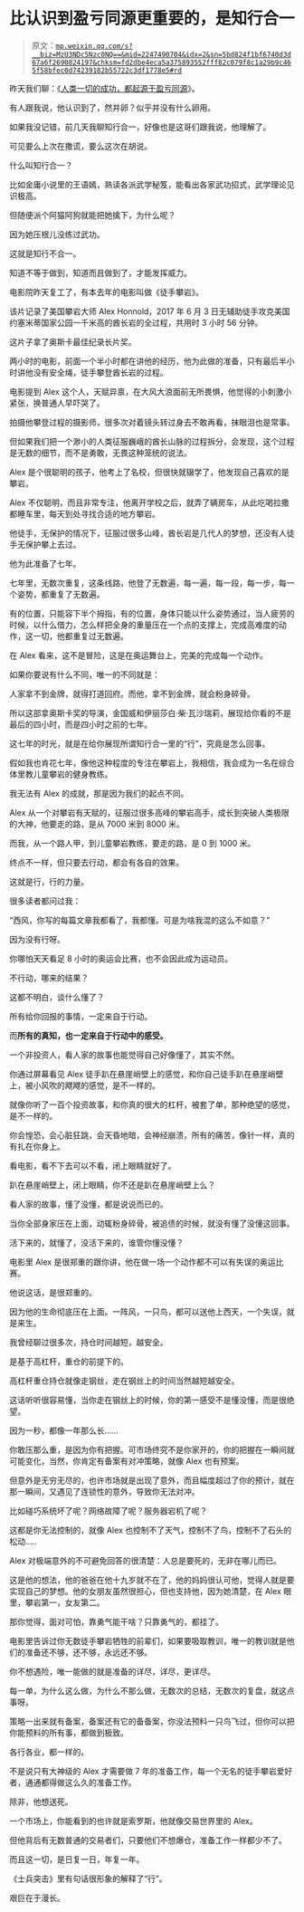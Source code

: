 # 比认识到盈亏同源更重要的，是知行合一

> 原文：[`mp.weixin.qq.com/s?__biz=MzU3NDc5Nzc0NQ==&mid=2247490704&idx=2&sn=5bd824f1bf6740d3d67a6f2690824197&chksm=fd2dbe4eca5a375893552fff82c079f8c1a29b9c465f58bfec0d74239182b55722c3df1778e5#rd`](http://mp.weixin.qq.com/s?__biz=MzU3NDc5Nzc0NQ==&mid=2247490704&idx=2&sn=5bd824f1bf6740d3d67a6f2690824197&chksm=fd2dbe4eca5a375893552fff82c079f8c1a29b9c465f58bfec0d74239182b55722c3df1778e5#rd)

昨天我们聊：《[人类一切的成功，都起源于盈亏同源](http://mp.weixin.qq.com/s?__biz=MzU3NDc5Nzc0NQ==&mid=2247490651&idx=2&sn=f519ddee7081e30f0e520a820085106a&chksm=fd2dbe85ca5a3793e7a69465b58abae64562cc1cfa8c0c9b446e5ab5cbc3c156ff94ebd16a95&scene=21#wechat_redirect)》。 

有人跟我说，他认识到了，然并卵？似乎并没有什么卵用。 

如果我没记错，前几天我聊知行合一，好像也是这哥们跟我说，他理解了。

可见要么上次在撒谎，要么这次在胡说。

什么叫知行合一？

比如金庸小说里的王语嫣，熟读各派武学秘笈，能看出各家武功招式，武学理论见识极高。 

但随便派个阿猫阿狗就能把她擒下，为什么呢？

因为她压根儿没练过武功。 

这就是知行不合一。

知道不等于做到，知道而且做到了，才能发挥威力。 

电影院昨天复工了，有本去年的电影叫做《徒手攀岩》。

该片记录了美国攀岩大师 Alex Honnold，2017 年 6 月 3 日无辅助徒手攻克美国约塞米蒂国家公园一千米高的酋长岩的全过程，共用时 3 小时 56 分钟。

这片子拿了奥斯卡最佳纪录长片奖。 

两小时的电影，前面一个半小时都在讲他的经历，他为此做的准备，只有最后半小时讲他没有安全绳，徒手攀登酋长岩的过程。

电影提到 Alex 这个人，天赋异禀，在大风大浪面前无所畏惧，他觉得的小刺激小紧张，换普通人早吓哭了。 

拍摄他攀登过程的摄影师，很多次对着镜头转过身去不敢再看，抹眼泪也是常事。 

但如果我们把一个渺小的人类征服巍峨的酋长山脉的过程拆分，会发现，这个过程是无数的细节，而不是勇敢，无畏这种笼统的说法。 

Alex 是个很聪明的孩子，他考上了名校，但很快就辍学了，他发现自己喜欢的是攀岩。

Alex 不仅聪明，而且非常专注，他离开学校之后，就弄了辆房车，从此吃喝拉撒都睡车里，每天到处寻找合适的地方攀岩。

他徒手，无保护的情况下，征服过很多山峰，酋长岩是几代人的梦想，还没有人徒手无保护攀上去过。 

他为此准备了七年。 

七年里，无数次重复，这条线路，他登了无数遍，每一遍，每一段，每一步，每一个姿势，都重复了无数遍。 

有的位置，只能容下半个拇指，有的位置，身体只能以什么姿势通过，当人疲劳的时候，以什么借力，怎么样把全身的重量压在一个点的支撑上，完成高难度的动作，这一切，他都重复过无数遍。 

在 Alex 看来，这不是冒险，这是在奥运舞台上，完美的完成每一个动作。

如果你要说有什么不同，唯一的不同就是：

人家拿不到金牌，就得打道回府。而他，拿不到金牌，就会粉身碎骨。

所以这部拿奥斯卡奖的导演，金国威和伊丽莎白·柴·瓦沙瑞莉，展现给你看的不是最后的四小时，而是四小时之前的七年。

这七年的时光，就是在给你展现所谓知行合一里的“行”，究竟是怎么回事。 

假如我也肯花七年，像他这种程度的专注在攀岩上，我相信，我会成为一名在综合体里教儿童攀岩的健身教练。 

我无法有 Alex 的成就，那是因为我们的起点不同。 

Alex 从一个对攀岩有天赋的，征服过很多高峰的攀岩高手，成长到突破人类极限的大神，他要走的路，是从 7000 米到 8000 米。

而我，从一个路人甲，到儿童攀岩教练，要走的路，是 0 到 1000 米。

终点不一样，但只要去行动，都会有各自的效果。

这就是行，行的力量。

很多读者都问过我： 

“西风，你写的每篇文章我都看了，我都懂。可是为啥我混的这么不如意？”

因为没有行呀。

你哪怕天天看足 8 小时的奥运会比赛，也不会因此成为运动员。

不行动，哪来的结果？

这都不明白，谈什么懂了？

所有给你回报的事情，一定来自于行动。 

而**所有的真知，也一定来自于行动中的感受。** 

一个非投资人，看人家的故事也能觉得自己好像懂了，其实不然。 

你通过屏幕看见 Alex 徒手趴在悬崖峭壁上的感觉，和你自己徒手趴在悬崖峭壁上，被小风吹的飕飕的感觉，是不一样的。

就像你听了一百个投资故事，和你真的很大的杠杆，被套了单，那种绝望的感觉，是不一样的。 

你会惶恐，会心脏狂跳，会天昏地暗，会神经崩溃，所有的痛苦，像针一样，真的有扎在你身上。 

看电影，看不下去可以不看，闭上眼睛就好了。 

趴在悬崖峭壁上，闭上眼睛，你不还是趴在悬崖峭壁上么？ 

看人家的故事，懂了没懂，都是说说而已的。 

当你全部身家压在上面，动辄粉身碎骨，被追债的时候，就没有懂了没懂这回事。

活下来的，就懂了，没活下来的，谁管你懂没懂？

电影里 Alex 是很郑重的跟你讲，他在做一场一个动作都不可以有失误的奥运比赛。

他说这话，是很郑重的。

因为他的生命彻底压在上面。一阵风，一只鸟，都可以送他上西天，一个失误，就是来生。

我曾经聊过很多次，持仓时间越短，越安全。 

是基于高杠杆，重仓的前提下的。

高杠杆重仓持仓就像走钢丝，走在钢丝上的时间当然越短越安全。

这话听听很容易懂，当你走在钢丝上的时候，你的第一感受不是懂没懂，而是很绝望。 

因为一秒，都像一年那么长......

你敢压那么重，是因为你有把握。可市场终究不是你家开的，你的把握在一瞬间就可能变化，当然，你肯定有备案有对冲策略，就像 Alex 也有预案。

但意外是无穷无尽的，也许市场就是出现了意外，而且幅度超过了你的预计，就在那一瞬间，又遇见了连锁性的意外，导致你无法对冲。

比如碰巧系统坏了呢？网络故障了呢？服务器宕机了呢？

这都是你无法控制的，就像 Alex 也控制不了天气，控制不了鸟，控制不了石头的松动.....

Alex 对极端意外的不可避免回答的很清楚：人总是要死的，无非在哪儿而已。

这是他的想法，他的爸爸在他十九岁就不在了，他的妈妈很认可他，觉得人就是要实现自己的梦想。他的女朋友虽然很担心，但也支持他，因为她清楚，在 Alex 眼里，攀岩第一，女友第二。

那你觉得，面对可怕，靠勇气能干啥？只靠勇气的，都挂了。

电影里告诉过你无数徒手攀岩牺牲的前辈们，如果要吸取教训，唯一的教训就是他们的准备还不够，还不够，永远还不够。 

你不想遇险，唯一能做的就是准备的详尽，详尽，更详尽。 

每一单，为什么这么做，为什么不那么做，无数次的总结，无数次的复盘，就这点事呀。

策略一出来就有备案，备案还有它的备备案，你没法预料一只鸟飞过，但你可以把你能预料的所有事，都做到极致。

各行各业，都一样的。

不是说只有大神级的 Alex 才需要做 7 年的准备工作，每一个无名的徒手攀岩爱好者，通通都得做这么久的准备工作。

除非，他想送死。

一个市场上，你能看到的也许就是索罗斯，他就像交易世界里的 Alex。

但他背后有无数普通的交易者们，只要他们不想爆仓，准备工作一样都少不了。

而且这一切，是日复一日，年复一年。

《士兵突击》里有句话很形象的解释了“行”。

艰巨在于漫长。